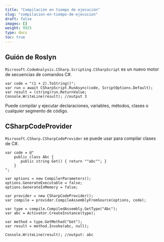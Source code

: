 ```yaml
---
title: "Compilación en tiempo de ejecución"
slug: "compilacion-en-tiempo-de-ejecucion"
draft: false
images: []
weight: 9925
type: docs
toc: true
---
```


## Guión de Roslyn
`Microsoft.CodeAnalysis.CSharp.Scripting.CSharpScript` es un nuevo motor de secuencias de comandos C#.

    var code = "(1 + 2).ToString()";
    var run = await CSharpScript.RunAsync(code, ScriptOptions.Default);
    var result = (string)run.ReturnValue;
    Console.WriteLine(result); //output 3

Puede compilar y ejecutar declaraciones, variables, métodos, clases o cualquier segmento de código.

## CSharpCodeProvider
`Microsoft.CSharp.CSharpCodeProvider` se puede usar para compilar clases de C#.

    var code = @"
        public class Abc {
           public string Get() { return ""abc""; }
        }
    ";

    var options = new CompilerParameters();
    options.GenerateExecutable = false;
    options.GenerateInMemory = false;

    var provider = new CSharpCodeProvider();
    var compile = provider.CompileAssemblyFromSource(options, code);

    var type = compile.CompiledAssembly.GetType("Abc");
    var abc = Activator.CreateInstance(type);

    var method = type.GetMethod("Get");
    var result = method.Invoke(abc, null);

    Console.WriteLine(result); //output: abc

